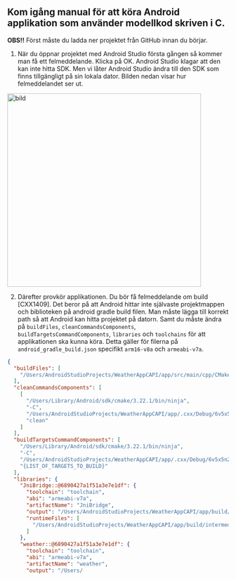 
## Kom igång manual för att köra Android applikation som använder modellkod skriven i C.

**OBS!!** Först måste du ladda ner projektet från GitHub innan du börjar.

1. När du öppnar projektet med Android Studio första gången så kommer man få ett felmeddelande. Klicka på OK. Android Studio klagar att den kan inte hitta SDK. Men vi låter Android Studio ändra till den SDK som finns tillgängligt på sin lokala dator. Bilden nedan visar hur felmeddelandet ser ut.

<img width="441" alt="bild" src="https://github.com/shch99/KTHExamensarbete2023/assets/131250228/c57e9bb1-c370-4c9f-b20e-c8a29122bb76">


2. Därefter provkör applikationen. Du bör få felmeddelande om build [CXX1409]. Det beror på att Android hittar inte självaste projektmappen och biblioteken på android gradle build filen. Man måste lägga till korrekt path så att Android kan hitta projektet på datorn. Samt du  måste ändra på `buildFiles`, `cleanCommandsComponents`, `buildTargetsCommandComponents`, `libraries` och `toolchains` för att applikationen ska kunna köra. Detta gäller för filerna på `android_gradle_build.json` specifikt `arm16-v8a` och `armeabi-v7a`. 

```json
{
  "buildFiles": [
    "/Users/AndroidStudioProjects/WeatherAppCAPI/app/src/main/cpp/CMakeLists.txt"
  ],
  "cleanCommandsComponents": [
    [
      "/Users/Library/Android/sdk/cmake/3.22.1/bin/ninja",
      "-C",
      "/Users/AndroidStudioProjects/WeatherAppCAPI/app/.cxx/Debug/6v5x5n2j/armeabi-v7a",
      "clean"
    ]
  ],
  "buildTargetsCommandComponents": [
    "/Users/Library/Android/sdk/cmake/3.22.1/bin/ninja",
    "-C",
    "/Users/AndroidStudioProjects/WeatherAppCAPI/app/.cxx/Debug/6v5x5n2j/armeabi-v7a",
    "{LIST_OF_TARGETS_TO_BUILD}"
  ],
  "libraries": {
    "JniBridge::@6890427a1f51a3e7e1df": {
      "toolchain": "toolchain",
      "abi": "armeabi-v7a",
      "artifactName": "JniBridge",
      "output": "/Users/AndroidStudioProjects/WeatherAppCAPI/app/build/intermediates/cxx/Debug/6v5x5n2j/obj/armeabi-v7a/libJniBridge.so",
      "runtimeFiles": [
        "/Users/AndroidStudioProjects/WeatherAppCAPI/app/build/intermediates/cxx/Debug/6v5x5n2j/obj/armeabi-v7a/libweather.so"
      ]
    },
    "weather::@6890427a1f51a3e7e1df": {
      "toolchain": "toolchain",
      "abi": "armeabi-v7a",
      "artifactName": "weather",
      "output": "/Users/


